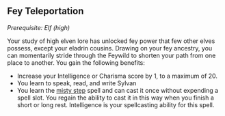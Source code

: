 ## Fey Teleportation
*Prerequisite: Elf (high)*

Your study of high elven lore has unlocked fey power that few other elves possess, except your eladrin cousins. Drawing on your fey ancestry, you can momentarily stride through the Feywild to shorten your path from one place to another. You gain the following benefits:

* Increase your Intelligence or Charisma score by 1, to a maximum of 20.
* You learn to speak, read, and write Sylvan
* You learn the [misty step](https://www.dndbeyond.com/spells/misty-step) spell and can cast it once without expending a spell slot. You regain the ability to cast it in this way when you finish a short or long rest. Intelligence is your spellcasting ability for this spell.


